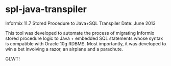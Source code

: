 spl-java-transpiler
===================

Informix 11.7 Stored Procedure to Java+SQL Transpiler
Date: June 2013

This tool was developed to automate the process of migrating Informix stored procedure logic to Java + embedded SQL statements whose syntax is compatible with Oracle 10g RDBMS. Most importantly, it was developed to win a bet involving a razor, an airplane and a parachute.

GLWT!

